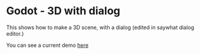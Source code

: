 # Godot - 3D with dialog

This shows how to make a 3D scene, with a dialog (edited in saywhat dialog editor.)

You can see a current demo [here]( https://piquant-driving.surge.sh)